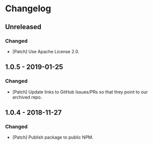 # Changelog

## Unreleased

### Changed

-   [Patch] Use Apache License 2.0.

## 1.0.5 - 2019-01-25

### Changed

-   [Patch] Update links to GitHub Issues/PRs so that they point to our archived repo.

## 1.0.4 - 2018-11-27

### Changed

-   [Patch] Publish package to public NPM.
